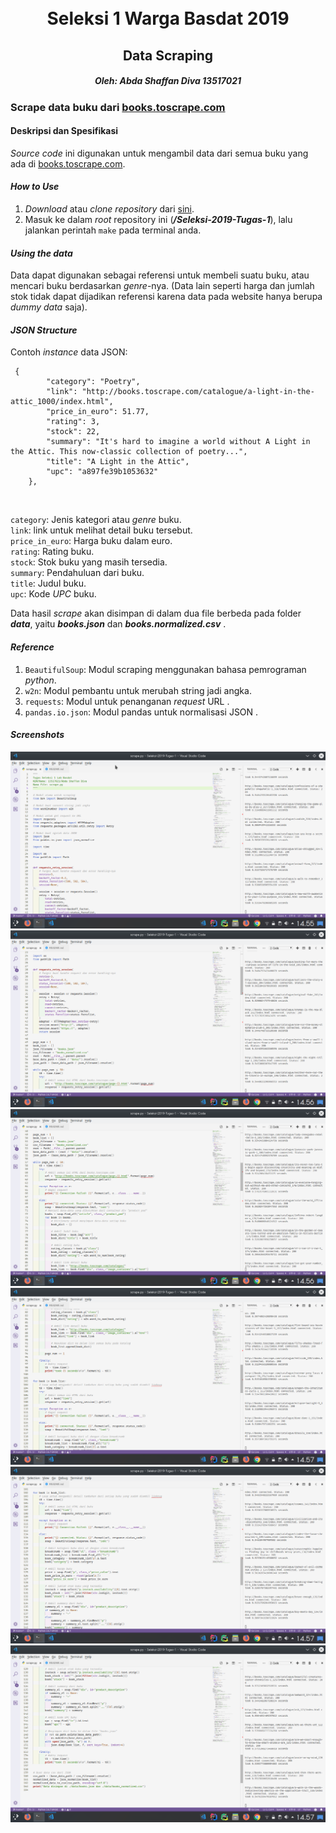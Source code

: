 <h1 align="center">
  <br>
  Seleksi 1 Warga Basdat 2019
</h1>

<h2 align="center">
  Data Scraping
</h2>

<h5 align="center">
  <em>Oleh: Abda Shaffan Diva 13517021</em>
</h5>



### Scrape data buku dari [books.toscrape.com](http://books.toscrape.com)


#### Deskripsi dan Spesifikasi
_Source code_ ini digunakan untuk mengambil data dari semua buku yang ada di [books.toscrape.com](http://books.toscrape.com).

#### _How to Use_
1. _Download_ atau _clone repository_ dari [sini](https://github.com/abdashaffan/Seleksi-2019-Tugas-1).
2. Masuk ke dalam  _root_ repository ini (**_/Seleksi-2019-Tugas-1_**), lalu jalankan perintah `make` pada terminal anda.

#### _Using the data_

Data dapat digunakan sebagai referensi untuk membeli suatu buku, atau mencari buku berdasarkan _genre_-nya. (Data lain seperti harga dan jumlah stok tidak dapat dijadikan referensi karena data pada website hanya berupa _dummy data_ saja).

#### _JSON Structure_
Contoh _instance_ data JSON: 
```
 {
        "category": "Poetry",
        "link": "http://books.toscrape.com/catalogue/a-light-in-the-attic_1000/index.html",
        "price_in_euro": 51.77,
        "rating": 3,
        "stock": 22,
        "summary": "It's hard to imagine a world without A Light in the Attic. This now-classic collection of poetry...",
        "title": "A Light in the Attic",
        "upc": "a897fe39b1053632"
    },
```
<br>

`category`: Jenis kategori atau _genre_ buku.<br>
`link`: link untuk melihat detail buku tersebut.<br>
`price_in_euro`: Harga buku dalam euro.<br>
`rating`: Rating buku.<br>
`stock`: Stok buku yang masih tersedia.<br>
`summary`: Pendahuluan dari buku.<br>
`title`: Judul buku.<br>
`upc`: Kode _UPC_ buku.<br>

Data hasil _scrape_ akan disimpan di dalam dua file berbeda pada folder **_data_**, yaitu **_books.json_** dan **_books.normalized.csv_** .

#### _Reference_

1. `BeautifulSoup`: Modul  scraping menggunakan bahasa pemrograman _python_.
2. `w2n`: Modul pembantu untuk merubah string jadi angka.
3. `requests`: Modul untuk penanganan _request_ URL .
5. `pandas.io.json`: Modul pandas untuk normalisasi JSON .

#### _Screenshots_

![SC1](https://github.com/abdashaffan/Seleksi-2019-Tugas-1/blob/master/screenshots/Screenshot_20190529_145619.png)
![SC2](https://github.com/abdashaffan/Seleksi-2019-Tugas-1/blob/master/screenshots/Screenshot_20190529_145647.png)
![SC3](https://github.com/abdashaffan/Seleksi-2019-Tugas-1/blob/master/screenshots/Screenshot_20190529_145700.png)
![SC4](https://github.com/abdashaffan/Seleksi-2019-Tugas-1/blob/master/screenshots/Screenshot_20190529_145713.png)
![SC5](https://github.com/abdashaffan/Seleksi-2019-Tugas-1/blob/master/screenshots/Screenshot_20190529_145721.png)
![SC6](https://github.com/abdashaffan/Seleksi-2019-Tugas-1/blob/master/screenshots/Screenshot_20190529_145730.png)

